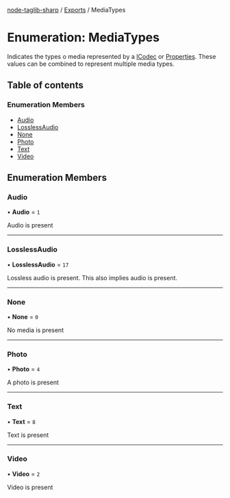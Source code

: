 [node-taglib-sharp](../README.md) / [Exports](../modules.md) / MediaTypes

# Enumeration: MediaTypes

Indicates the types o media represented by a [ICodec](../interfaces/ICodec.md) or [Properties](../classes/Properties.md). These values
can be combined to represent multiple media types.

## Table of contents

### Enumeration Members

- [Audio](MediaTypes.md#audio)
- [LosslessAudio](MediaTypes.md#losslessaudio)
- [None](MediaTypes.md#none)
- [Photo](MediaTypes.md#photo)
- [Text](MediaTypes.md#text)
- [Video](MediaTypes.md#video)

## Enumeration Members

### Audio

• **Audio** = ``1``

Audio is present

___

### LosslessAudio

• **LosslessAudio** = ``17``

Lossless audio is present. This also implies audio is present.

___

### None

• **None** = ``0``

No media is present

___

### Photo

• **Photo** = ``4``

A photo is present

___

### Text

• **Text** = ``8``

Text is present

___

### Video

• **Video** = ``2``

Video is present
